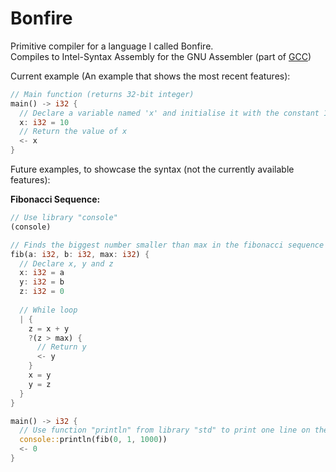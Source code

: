 # Bonfire
Primitive compiler for a language I called Bonfire.  
Compiles to Intel-Syntax Assembly for the GNU Assembler (part of [GCC](https://gcc.gnu.org))

Current example (An example that shows the most recent features):
```rust
// Main function (returns 32-bit integer)
main() -> i32 {
  // Declare a variable named 'x' and initialise it with the constant 10
  x: i32 = 10
  // Return the value of x
  <- x
}
```
Future examples, to showcase the syntax (not the currently available features):

**Fibonacci Sequence:**
```rust
// Use library "console"
(console)

// Finds the biggest number smaller than max in the fibonacci sequence
fib(a: i32, b: i32, max: i32) {
  // Declare x, y and z
  x: i32 = a
  y: i32 = b
  z: i32 = 0
  
  // While loop
  | {
    z = x + y
    ?(z > max) {
      // Return y
      <- y
    }
    x = y
    y = z
  }
}

main() -> i32 {
  // Use function "println" from library "std" to print one line on the screen
  console::println(fib(0, 1, 1000))
  <- 0
}
```
